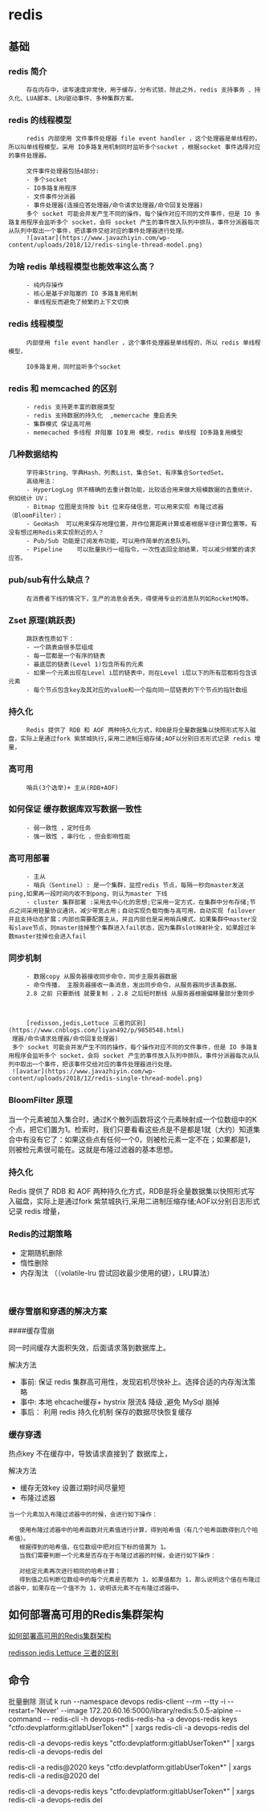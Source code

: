 # redis

## 基础
### redis 简介
         存在内存中，读写速度非常快，用于缓存，分布式锁，除此之外，redis 支持事务 、持久化、LUA脚本、LRU驱动事件、多种集群方案。

### redis 的线程模型
         redis 内部使用 文件事件处理器 file event handler ，这个处理器是单线程的，所以叫单线程模型。采用 IO多路复用机制同时监听多个socket ，根据socket 事件选择对应的事件处理器。
         
         文件事件处理器包括4部分:
         - 多个socket
         - IO多路复用程序
         - 文件事件分派器
         - 事件处理器(连接应答处理器/命令请求处理器/命令回复处理器)
         多个 socket 可能会并发产生不同的操作，每个操作对应不同的文件事件，但是 IO 多路复用程序会监听多个 socket，会将 socket 产生的事件放入队列中排队，事件分派器每次从队列中取出一个事件，把该事件交给对应的事件处理器进行处理。
         ![avatar](https://www.javazhiyin.com/wp-content/uploads/2018/12/redis-single-thread-model.png)
### 为啥 redis 单线程模型也能效率这么高？
         - 纯内存操作
         - 核心是基于非阻塞的 IO 多路复用机制
         - 单线程反而避免了频繁的上下文切换
### redis 线程模型
         内部使用 file event handler ，这个事件处理器是单线程的，所以 redis 单线程 模型，
         
         IO多路复用，同时监听多个socket
### redis 和 memcached 的区别
         - redis 支持更丰富的数据类型
         - redis 支持数据的持久化  ,memercache 重启丢失
         - 集群模式 保证高可用
         - memecached 多线程 非阻塞 IO复用 模型，redis 单线程 IO多路复用模型
### 几种数据结构
         字符串String、字典Hash、列表List、集合Set、有序集合SortedSet。
         高级用法：
         - HyperLogLog 供不精确的去重计数功能，比较适合用来做大规模数据的去重统计，例如统计 UV；             
         - Bitmap 位图是支持按 bit 位来存储信息，可以用来实现 布隆过滤器（BloomFilter）；
         - GeoHash  可以用来保存地理位置，并作位置距离计算或者根据半径计算位置等。有没有想过用Redis来实现附近的人？
         - Pub/Sub 功能是订阅发布功能，可以用作简单的消息队列。
         - Pipeline    可以批量执行一组指令，一次性返回全部结果，可以减少频繁的请求应答。     
### pub/sub有什么缺点？
         在消费者下线的情况下，生产的消息会丢失，得使用专业的消息队列如RocketMQ等。


### Zset 原理(跳跃表)
         跳跃表性质如下：
         - 一个跳表由很多层组成
         - 每一层都是一个有序的链表
         - 最底层的链表(Level 1)包含所有的元素
         - 如果一个元素出现在Level i层的链表中，则在Level i层以下的所有层都将包含该元素
         - 每个节点包含key及其对应的value和一个指向同一层链表的下个节点的指针数组
### 持久化   
         Redis 提供了 RDB 和 AOF 两种持久化方式，RDB是将全量数据集以快照形式写入磁盘，实际上是通过fork 紫禁城执行,采用二进制压缩存储;AOF以分别日志形式记录 redis 增量，     
### 高可用
         哨兵(3个选举)+ 主从(RDB+AOF)

### 如何保证 缓存数据库双写数据一致性

         - 弱一致性 ，定时任务
         - 强一致性 ，串行化 ，但会影响性能

### 高可用部署
         - 主从
         - 哨兵（Sentinel）: 是一个集群，监控redis 节点，每隔一秒向master发送ping,如果再一段时间内收不到pong，则认为master 下线
         - cluster 集群部署 :采用去中心化的思想;它采用一定方式，在集群中分布存储;节点之间采用轻量协议通讯，减少带宽占用；自动实现负载均衡与高可用，自动实现 failover并且支持动态扩展；内部也需要配置主从，并且内部也是采用哨兵模式，如果集群中master没有slave节点，则master挂掉整个集群进入fail状态，因为集群slot映射补全，如果超过半数master挂掉也会进入fail

### 同步机制
         - 数据copy 从服务器接收同步命令，同步主服务器数据
         - 命令传播， 主服务器接收一条消息，发出同步命令，从服务器同步该条数据。
         2.8 之前 只要断线 就要复制 ，2.8 之后短时断线 从服务器根据偏移量部分重同步


    
         [redisson,jedis,Lettuce 三者的区别](https://www.cnblogs.com/liyan492/p/9858548.html)
     理器/命令请求处理器/命令回复处理器)
     多个 socket 可能会并发产生不同的操作，每个操作对应不同的文件事件，但是 IO 多路复用程序会监听多个 socket，会将 socket 产生的事件放入队列中排队，事件分派器每次从队列中取出一个事件，把该事件交给对应的事件处理器进行处理。
     ![avatar](https://www.javazhiyin.com/wp-content/uploads/2018/12/redis-single-thread-model.png)
### BloomFilter 原理 
当一个元素被加入集合时，通过K个散列函数将这个元素映射成一个位数组中的K个点，把它们置为1。检索时，我们只要看看这些点是不是都是1就（大约）知道集合中有没有它了：如果这些点有任何一个0，则被检元素一定不在；如果都是1，则被检元素很可能在。这就是布隆过滤器的基本思想。
### 持久化   
Redis 提供了 RDB 和 AOF 两种持久化方式，RDB是将全量数据集以快照形式写入磁盘，实际上是通过fork 紫禁城执行,采用二进制压缩存储;AOF以分别日志形式记录 redis 增量，     
### Redis的过期策略
- 定期随机删除
- 惰性删除
- 内存淘汰 （（volatile-lru 尝试回收最少使用的键），LRU算法）

​    

### 缓存雪崩和穿透的解决方案

####缓存雪崩

同一时间缓存大面积失效，后面请求落到数据库上。

解决方法
- 事前: 保证 redis 集群高可用性，发现宕机尽快补上。选择合适的内存淘汰策略
- 事中: 本地 ehcache缓存+ hystrix 限流& 降级 ,避免 MySql 崩掉
- 事后： 利用 redis 持久化机制 保存的数据尽快恢复缓存 

### 缓存穿透
热点key 不在缓存中，导致请求直接到了 数据库上，


解决方法
- 缓存无效key 设置过期时间尽量短
- 布隆过滤器

```
当一个元素加入布隆过滤器中的时候，会进行如下操作：
   
   使用布隆过滤器中的哈希函数对元素值进行计算，得到哈希值（有几个哈希函数得到几个哈希值）。
   根据得到的哈希值，在位数组中把对应下标的值置为 1。
   当我们需要判断一个元素是否存在于布隆过滤器的时候，会进行如下操作：
   
   对给定元素再次进行相同的哈希计算；
   得到值之后判断位数组中的每个元素是否都为 1，如果值都为 1，那么说明这个值在布隆过滤器中，如果存在一个值不为 1，说明该元素不在布隆过滤器中。
```
## 如何部署高可用的Redis集群架构
[如何部署高可用的Redis集群架构](https://blog.csdn.net/huangshulang1234/article/details/78765308)



[redisson,jedis,Lettuce 三者的区别](https://www.cnblogs.com/liyan492/p/9858548.html)


## 命令
批量删除 测试
k run --namespace devops redis-client --rm --tty -i --restart='Never' --image 172.20.60.16:5000/library/redis:5.0.5-alpine --command -- redis-cli -h devops-redis-redis-ha   -a devops-redis  keys "ctfo:devplatform:gitlabUserToken*" | xargs redis-cli -a devops-redis del


redis-cli    -a devops-redis  keys "ctfo:devplatform:gitlabUserToken*" | xargs redis-cli -a devops-redis del

redis-cli  -a redis@2020  keys "ctfo:devplatform:gitlabUserToken*" | xargs redis-cli -a redis@2020 del

redis-cli  -a devops-redis  keys "ctfo:devplatform:gitlabUserToken*" | xargs redis-cli -a devops-redis del
